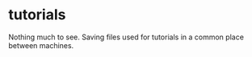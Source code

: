 # tutorials
Nothing much to see. Saving files used for tutorials in a common place between machines.
